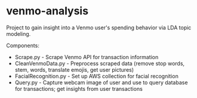 # venmo-analysis

Project to gain insight into a Venmo user's spending behavior via LDA topic modeling.

Components:
- Scrape.py - Scrape Venmo API for transaction information
- CleanVenmoData.py - Preprocess scraped data (remove stop words, stem, words, translate emojis, get user pictures)
- FacialRecognition.py - Set up AWS collection for facial recognition
- Query.py - Capture webcam image of user and use to query database for transactions; get insights from user transactions
